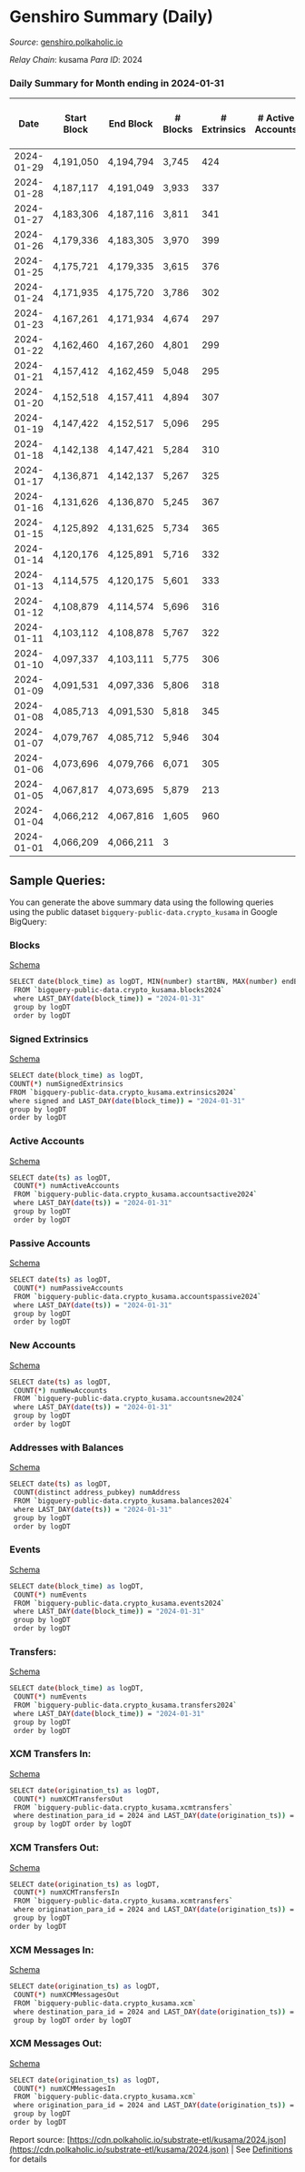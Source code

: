 # Genshiro Summary (Daily)

_Source_: [genshiro.polkaholic.io](https://genshiro.polkaholic.io)

*Relay Chain*: kusama
*Para ID*: 2024



### Daily Summary for Month ending in 2024-01-31


| Date    | Start Block | End Block | # Blocks | # Extrinsics | # Active Accounts | # Passive Accounts | # New Accounts | # Addresses | # Events  | # Transfers ($USD) | # XCM Transfers In ($USD) | # XCM Transfers Out ($USD) | # XCM In | # XCM Out | Issues |
|---------|-------------|-----------|----------|--------------|-------------------|--------------------|----------------|-------------|-----------|--------------------|---------------------------|----------------------------|----------|-----------|--------|
| 2024-01-29 | 4,191,050 | 4,194,794 | 3,745 | 424 |  |  |  |  | 114,113 |   |   |   |  | 1 |  |
| 2024-01-28 | 4,187,117 | 4,191,049 | 3,933 | 337 |  |  |  |  | 117,805 |   |   |   |  |  |  |
| 2024-01-27 | 4,183,306 | 4,187,116 | 3,811 | 341 |  |  |  |  | 110,153 |   |   |   |  |  |  |
| 2024-01-26 | 4,179,336 | 4,183,305 | 3,970 | 399 |  |  |  |  | 123,878 |   |   |   |  |  |  |
| 2024-01-25 | 4,175,721 | 4,179,335 | 3,615 | 376 |  |  |  |  | 106,484 |   |   |   |  |  |  |
| 2024-01-24 | 4,171,935 | 4,175,720 | 3,786 | 302 |  |  |  |  | 88,145 |   |   |   |  |  |  |
| 2024-01-23 | 4,167,261 | 4,171,934 | 4,674 | 297 |  |  |  |  | 126,709 |   |   |   |  |  |  |
| 2024-01-22 | 4,162,460 | 4,167,260 | 4,801 | 299 |  |  |  |  | 120,638 |   |   |   |  |  |  |
| 2024-01-21 | 4,157,412 | 4,162,459 | 5,048 | 295 |  |  |  |  | 125,072 |   |   |   |  |  |  |
| 2024-01-20 | 4,152,518 | 4,157,411 | 4,894 | 307 |  |  |  |  | 131,804 |   |   |   |  |  |  |
| 2024-01-19 | 4,147,422 | 4,152,517 | 5,096 | 295 |  |  |  |  | 147,213 |   |   |   |  |  |  |
| 2024-01-18 | 4,142,138 | 4,147,421 | 5,284 | 310 |  |  |  |  | 134,710 |   |   |   |  |  |  |
| 2024-01-17 | 4,136,871 | 4,142,137 | 5,267 | 325 |  |  |  |  | 140,435 |   |   |   |  |  |  |
| 2024-01-16 | 4,131,626 | 4,136,870 | 5,245 | 367 |  |  |  |  | 162,366 |   |   |   |  |  |  |
| 2024-01-15 | 4,125,892 | 4,131,625 | 5,734 | 365 |  |  |  |  | 160,152 |   |   |   |  | 1 |  |
| 2024-01-14 | 4,120,176 | 4,125,891 | 5,716 | 332 |  |  |  |  | 154,012 |   |   |   |  |  |  |
| 2024-01-13 | 4,114,575 | 4,120,175 | 5,601 | 333 |  |  |  |  | 163,896 |   |   |   |  |  |  |
| 2024-01-12 | 4,108,879 | 4,114,574 | 5,696 | 316 |  |  |  |  | 173,855 |   |   |   |  |  |  |
| 2024-01-11 | 4,103,112 | 4,108,878 | 5,767 | 322 |  |  |  |  | 182,394 |   |   |   |  | 1 |  |
| 2024-01-10 | 4,097,337 | 4,103,111 | 5,775 | 306 |  |  |  |  | 167,728 |   |   |   |  | 1 |  |
| 2024-01-09 | 4,091,531 | 4,097,336 | 5,806 | 318 |  |  |  |  | 162,469 |   |   |   |  |  |  |
| 2024-01-08 | 4,085,713 | 4,091,530 | 5,818 | 345 |  |  |  |  | 160,898 |   |   |   |  | 3 |  |
| 2024-01-07 | 4,079,767 | 4,085,712 | 5,946 | 304 |  |  |  |  | 177,566 |   |   |   |  |  |  |
| 2024-01-06 | 4,073,696 | 4,079,766 | 6,071 | 305 |  |  |  |  | 157,092 |   |   |   |  |  |  |
| 2024-01-05 | 4,067,817 | 4,073,695 | 5,879 | 213 |  |  |  |  | 96,462 |   |   |   |  | 1 |  |
| 2024-01-04 | 4,066,212 | 4,067,816 | 1,605 | 960 |  |  |  |  | 7,972 |   |   |   |  | 1 |  |
| 2024-01-01 | 4,066,209 | 4,066,211 | 3 |  |  |  |  |  |  |   |   |   |  |  |  |

## Sample Queries:
You can generate the above summary data using the following queries using the public dataset `bigquery-public-data.crypto_kusama` in Google BigQuery:


### Blocks 

[Schema](https://github.com/colorfulnotion/substrate-etl/blob/main/schema/blocks.json)

```bash
SELECT date(block_time) as logDT, MIN(number) startBN, MAX(number) endBN, COUNT(*) numBlocks 
 FROM `bigquery-public-data.crypto_kusama.blocks2024`  
 where LAST_DAY(date(block_time)) = "2024-01-31" 
 group by logDT 
 order by logDT
```

### Signed Extrinsics 

[Schema](https://github.com/colorfulnotion/substrate-etl/blob/main/schema/extrinsics.json)

```bash
SELECT date(block_time) as logDT, 
COUNT(*) numSignedExtrinsics 
FROM `bigquery-public-data.crypto_kusama.extrinsics2024`  
where signed and LAST_DAY(date(block_time)) = "2024-01-31" 
group by logDT 
order by logDT
```

### Active Accounts 

[Schema](https://github.com/colorfulnotion/substrate-etl/blob/main/schema/accountsactive.json)

```bash
SELECT date(ts) as logDT, 
 COUNT(*) numActiveAccounts 
 FROM `bigquery-public-data.crypto_kusama.accountsactive2024` 
 where LAST_DAY(date(ts)) = "2024-01-31" 
 group by logDT 
 order by logDT
```

### Passive Accounts 

[Schema](https://github.com/colorfulnotion/substrate-etl/blob/main/schema/accountspassive.json)

```bash
SELECT date(ts) as logDT, 
 COUNT(*) numPassiveAccounts 
 FROM `bigquery-public-data.crypto_kusama.accountspassive2024` 
 where LAST_DAY(date(ts)) = "2024-01-31" 
 group by logDT 
 order by logDT
```

### New Accounts 

[Schema](https://github.com/colorfulnotion/substrate-etl/blob/main/schema/accountsnew.json)

```bash
SELECT date(ts) as logDT, 
 COUNT(*) numNewAccounts 
 FROM `bigquery-public-data.crypto_kusama.accountsnew2024` 
 where LAST_DAY(date(ts)) = "2024-01-31" 
 group by logDT
 order by logDT
```

### Addresses with Balances 

[Schema](https://github.com/colorfulnotion/substrate-etl/blob/main/schema/balances.json)

```bash
SELECT date(ts) as logDT,
 COUNT(distinct address_pubkey) numAddress 
 FROM `bigquery-public-data.crypto_kusama.balances2024` 
 where LAST_DAY(date(ts)) = "2024-01-31" 
 group by logDT 
 order by logDT
```

### Events 

[Schema](https://github.com/colorfulnotion/substrate-etl/blob/main/schema/events.json)

```bash
SELECT date(block_time) as logDT, 
 COUNT(*) numEvents 
 FROM `bigquery-public-data.crypto_kusama.events2024` 
 where LAST_DAY(date(block_time)) = "2024-01-31" 
 group by logDT 
 order by logDT
```

### Transfers:

[Schema](https://github.com/colorfulnotion/substrate-etl/blob/main/schema/transfers.json)

```bash
SELECT date(block_time) as logDT, 
 COUNT(*) numEvents 
 FROM `bigquery-public-data.crypto_kusama.transfers2024` 
 where LAST_DAY(date(block_time)) = "2024-01-31" 
 group by logDT 
 order by logDT
```

### XCM Transfers In: 

[Schema](https://github.com/colorfulnotion/substrate-etl/blob/main/schema/xcmtransfers.json)

```bash
SELECT date(origination_ts) as logDT, 
 COUNT(*) numXCMTransfersOut 
 FROM `bigquery-public-data.crypto_kusama.xcmtransfers` 
 where destination_para_id = 2024 and LAST_DAY(date(origination_ts)) = "2024-01-31" 
 group by logDT order by logDT
```

### XCM Transfers Out: 

[Schema](https://github.com/colorfulnotion/substrate-etl/blob/main/schema/xcmtransfers.json)

```bash
SELECT date(origination_ts) as logDT, 
 COUNT(*) numXCMTransfersIn 
 FROM `bigquery-public-data.crypto_kusama.xcmtransfers` 
 where origination_para_id = 2024 and LAST_DAY(date(origination_ts)) = "2024-01-31" 
 group by logDT 
order by logDT
```

### XCM Messages In: 

[Schema](https://github.com/colorfulnotion/substrate-etl/blob/main/schema/xcm.json)

```bash
SELECT date(origination_ts) as logDT, 
 COUNT(*) numXCMMessagesOut 
 FROM `bigquery-public-data.crypto_kusama.xcm` 
 where destination_para_id = 2024 and LAST_DAY(date(origination_ts)) = "2024-01-31" 
 group by logDT order by logDT
```

### XCM Messages Out: 

[Schema](https://github.com/colorfulnotion/substrate-etl/blob/main/schema/xcm.json)

```bash
SELECT date(origination_ts) as logDT, 
 COUNT(*) numXCMMessagesIn 
 FROM `bigquery-public-data.crypto_kusama.xcm` 
 where origination_para_id = 2024 and LAST_DAY(date(origination_ts)) = "2024-01-31" 
 group by logDT 
order by logDT
```


Report source: [https://cdn.polkaholic.io/substrate-etl/kusama/2024.json](https://cdn.polkaholic.io/substrate-etl/kusama/2024.json) | See [Definitions](/DEFINITIONS.md) for details
